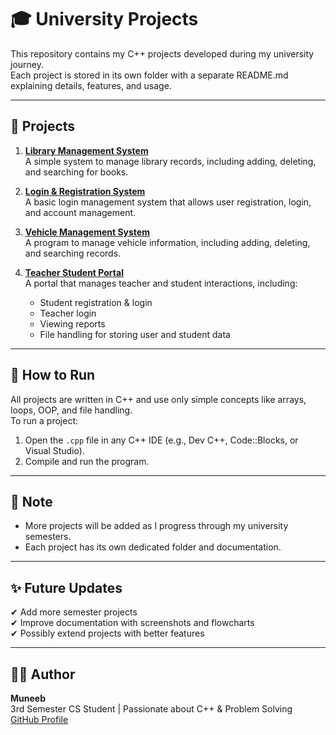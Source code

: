 # 🎓 University Projects

This repository contains my C++ projects developed during my university journey.  
Each project is stored in its own folder with a separate README.md explaining details, features, and usage.

---

## 📂 Projects

1. [**Library Management System**](./Library%20Management%20System)  
   A simple system to manage library records, including adding, deleting, and searching for books.

2. [**Login & Registration System**](./Login%20%26%20Registration%20System)  
   A basic login management system that allows user registration, login, and account management.

3. [**Vehicle Management System**](./Vehicle%20Management%20System)  
   A program to manage vehicle information, including adding, deleting, and searching records.

4. [**Teacher Student Portal**](./Teacher%20Student%20Portal)  
   A portal that manages teacher and student interactions, including:
   - Student registration & login  
   - Teacher login  
   - Viewing reports  
   - File handling for storing user and student data  

---

## 🚀 How to Run
All projects are written in C++ and use only simple concepts like arrays, loops, OOP, and file handling.  
To run a project:

1. Open the `.cpp` file in any C++ IDE (e.g., Dev C++, Code::Blocks, or Visual Studio).  
2. Compile and run the program.  

---

## 📌 Note
- More projects will be added as I progress through my university semesters.  
- Each project has its own dedicated folder and documentation.  

---

## ✨ Future Updates
✔ Add more semester projects  
✔ Improve documentation with screenshots and flowcharts  
✔ Possibly extend projects with better features  

---

## 🧑‍💻 Author
**Muneeb**  
3rd Semester CS Student | Passionate about C++ & Problem Solving  
[GitHub Profile](https://github.com/muneebnot)

